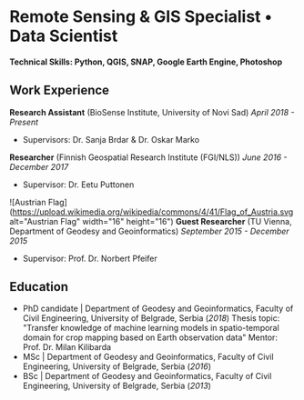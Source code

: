 # Remote Sensing & GIS Specialist • Data Scientist

#### Technical Skills: Python, QGIS, SNAP, Google Earth Engine, Photoshop

## Work Experience
**Research Assistant** (BioSense Institute, University of Novi Sad) _April 2018 - Present_
- Supervisors: Dr. Sanja Brdar & Dr. Oskar Marko

**Researcher** (Finnish Geospatial Research Institute (FGI/NLS)) _June 2016 - December 2017_
- Supervisor: Dr. Eetu Puttonen

![Austrian Flag](https://upload.wikimedia.org/wikipedia/commons/4/41/Flag_of_Austria.svg alt="Austrian Flag" width="16" height="16") **Guest Researcher** (TU Vienna, Department of Geodesy and Geoinformatics) _September 2015 - December 2015_
- Supervisor: Prof. Dr. Norbert Pfeifer

## Education
-  PhD candidate  | Department of Geodesy and Geoinformatics, Faculty of Civil Engineering, University of Belgrade, Serbia (_2018_)	
Thesis topic: "Transfer knowledge of machine learning models in spatio-temporal domain for crop mapping based on Earth observation data"
Mentor: Prof. Dr. Milan Kilibarda
-  MSc  | Department of Geodesy and Geoinformatics, Faculty of Civil Engineering, University of Belgrade, Serbia (_2016_)
-  BSc  | Department of Geodesy and Geoinformatics, Faculty of Civil Engineering, University of Belgrade, Serbia (_2013_)	


